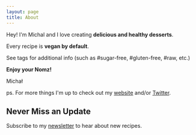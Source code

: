 ```yaml
---
layout: page
title: About
---
```


Hey! I'm Michal and I love creating **delicious and healthy desserts**.

Every recipe is **vegan by default**.

See tags for additional info (such as #sugar-free, #gluten-free, #raw, etc.)

**Enjoy your Nomz!**

Michał

ps. For more things I'm up to check out my <a href="https://michalkorzonek.com/?utm_source=nomz&utm_medium=website&utm_campaign=about" target="_blank">website</a> and/or [Twitter](https://twitter.com/michalkorzonek).

## Never Miss an Update

Subscribe to my <a href="https://mindjuggling.substack.com" target="_blank">newsletter</a> to hear about new recipes.